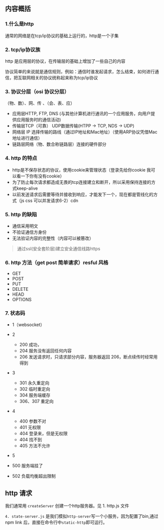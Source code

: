 ## 内容概括
### 1.什么是http
通常的网络是在tcp/ip协议的基础上运行的，http是一个子集

### 2. tcp/ip协议族

http 是应用层的协议，在传输层的基础上增加了一些自己的内容

协议简单的来说就是通信规则，例如：通信时谁发起请求，怎么结束，如何进行通信，把互联网相关的协议统称起来称为tcp/ip协议

### 3. 协议分层（osi 协议分层）

（物、数）、网、传 、（会、表、应）

* 应用层HTTP, FTP, DNS (与其他计算机进行通讯的一个应用服务，向用户提供应用服务时的通信活动)
* 传输层TCP（可靠） UDP数据传输(HTPP -> TCP, NDS -> UDP)
* 网络层 IP 选择传输的路线（通过IP地址和Mac地址）（使用ARP协议凭借Mac地址进行通信）
* 链路层网络（物、数合称链路层）连接的硬件部分

### 4. http 的特点
* http是不保存状态的协议，使用cookie来管理状态（登录先给你cookie 我可以看一下你有没有cookie）
* 为了防止每次请求都造成无畏的tcp连接建立和断开，所以采用保持连接的方式keep-alive
* 以前发送请求后需要等待并接收到响应，才能发下一个，现在都是管线化的方式（js css 可以并发请求6-2）cdn

### 5. http 的缺陷
* 通信采用明文
* 不验证通信方身份
* 无法验证内容的完整性（内容可以被篡改）
> 通过ssl(安全套阶层)建立安全通信线路https

### 6. http 方法（get post 简单请求）resful 风格

* GET
* POST
* PUT
* DELETE
* HEAD
* OPTIONS

### 7. 状态码
- 1（websocket）
- 2 
  - 200 成功， 
  - 204 服务没有返回任何内容 
  - 206 发送请求时，只请求部分内容，服务器返回 206，断点续传时经常用得到
- 3
  - 301 永久重定向
  - 302 临时重定向
  - 304 服务端缓存
  - 306、307 重定向

- 4
  - 400 参数不对
  - 401 无权限
  - 404 登录来，但是无权限
  - 404 找不到
  - 405 方法不允许
- 5 
 - 500 服务端挂了
 - 502 负载均衡超出限制

## http 请求

我们通常用 `createServer` 创建一个http服务器。见 1. http.js 文件

`4. state-server.js` 是我们模拟`http-server`写一个小服务，因为配置了bin,通过npm link 后，直接在命令行中`static-http`即可运行。



